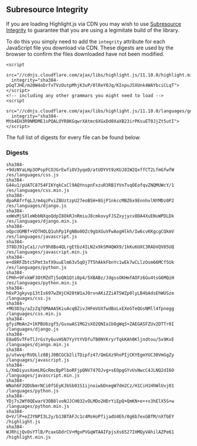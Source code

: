 ## Subresource Integrity

If you are loading Highlight.js via CDN you may wish to use [Subresource Integrity](https://developer.mozilla.org/en-US/docs/Web/Security/Subresource_Integrity) to guarantee that you are using a legimitate build of the library.

To do this you simply need to add the `integrity` attribute for each JavaScript file you download via CDN. These digests are used by the browser to confirm the files downloaded have not been modified.

```django
<script
  src="//cdnjs.cloudflare.com/ajax/libs/highlight.js/11.10.0/highlight.min.js"
  integrity="sha384-pGqTJHE/m20W4oDrfxTVzOutpMhjK3uP/0lReY0Jq/KInpuJSXUnk4WAYbciCLqT"></script>
<!-- including any other grammars you might need to load -->
<script
  src="//cdnjs.cloudflare.com/ajax/libs/highlight.js/11.10.0/languages/go.min.js"
  integrity="sha384-Mtb4EH3R9NMDME1sPQALOYR8KGqwrXAtmc6XGxDd0XaXB23irPKsuET0JjZt5utI"></script>
```

The full list of digests for every file can be found below.

### Digests

```
sha384-+9dzNYaLHp3OPspFCOJGrEwfiOV3yqeD/atUDYVt9zKUJ8IW2QxffCT2LfmGfwfW /es/languages/css.js
sha384-G44u1/pUATC8754FIKYqkCxCl9AQYnspnFxzuR3RB1YVnTvqOEofqvZNQMUWcY/1 /es/languages/css.min.js
sha384-dpaRAfrfqLJ/m4qzPviZ8UztzpU27eoBSH+8GjP1nkccMBZ6x9EnnhvlNYMDz0P2 /es/languages/django.js
sha384-xmWxMjSXleWbbNXqoQdpI8OkRJnRmiuJ8cmkovyFJSZxyjycv8DA4XuENvWPDLDk /es/languages/django.min.js
sha384-oQpcUGMBf+VDTHOLQ1uhPp1FgNBo0OZc9gbXGuVFwAogHlkh/Iw6cvKKgcgCQkmV /es/languages/javascript.js
sha384-3T8DJ91yCa1//uY9h8Bo4QLrgEtbz4ILN2x9kSM4QWX9/1kKu6UXC3RAbVQV85UQ /es/languages/javascript.min.js
sha384-e+d8RFZbtc5Pmt3xfX9uuElm63v5qOj7T5hAkkFbnYc1wEk7wCLlzOsm66MCf5Uk /es/languages/python.js
sha384-CPHh+9FxkWF3OtMZdTj5oQN1Qti0p4/5XBABz/JdgssOKHmfAOFz6Gu4tsG6MQiH /es/languages/python.min.js
sha384-h6xPJgkyvp13tIs697wZHjCH20tW1aJOrvnAKiZZiATSWZp0lyLB4bAdsEhWUSze /languages/css.js
sha384-+MO3D3y/aZzZq7QMAAA5KiuAcqBZivJHFmVUXfwdBoLxEXeGTeQGsNMll4fpnegg /languages/css.min.js
sha384-gfyiMmAn2+1KPBU6zgf5/GuxwAS1MG2sXO2QNIa1b8gWqS+ZAEGASFZUv2DTTr0I /languages/django.js
sha384-E8a05vTFeTlJrGsYy6uvHSN7YyYtYVDfuTB0NYKryrTqkKAh0Kljndtou/5x9KxE /languages/django.min.js
sha384-p/utwvqrRVOLlz0BjJ0BCGCb2liTDipfz47/QmGXz9hoPIjCKYEgmYUC30VmGgZy /languages/javascript.js
sha384-L/XmDiyusXomLRGcRmcBpPlboRFjpQNV747OJvg+sEOpgGYvUsNwcC4JLNQ2dI6O /languages/javascript.min.js
sha384-WNah6F2QDUbmrNCi0fSEyKJbSb01S1ijnoiwbDnegW7dm2Cz/H1CiH1HhWlUvj01 /languages/python.js
sha384-YDj7s2Wf0QEwarV3OB8lvoNJJCH032vOLMDo2HDrYiEpQ+QmKN+e++x3hElX5S+w /languages/python.min.js
sha384-O+V/lP+eZJYNPI3L2y/b13BTAFJc1c4MsHoPfijadU4Eh/0g6b7exGBfM/nXfbEY /highlight.js
sha384-WJRhijQvOsYTlB/PcaxGDdrCV+MgxPVGqWTAAIFpjsXs6527IHMQyVAhilAZPe61 /highlight.min.js
```

